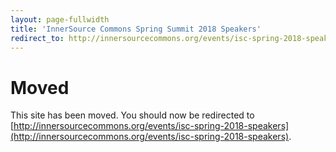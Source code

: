 ```yaml
---
layout: page-fullwidth
title: 'InnerSource Commons Spring Summit 2018 Speakers'
redirect_to: http://innersourcecommons.org/events/isc-spring-2018-speakers
---
```


# Moved

This site has been moved. You should now be redirected to [http://innersourcecommons.org/events/isc-spring-2018-speakers](http://innersourcecommons.org/events/isc-spring-2018-speakers).